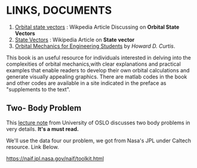 
# LINKS, DOCUMENTS #

1) [Orbital state vectors](https://en.wikipedia.org/wiki/Orbital_state_vectors) : Wikpedia Article Discussing on **Orbital State Vectors**
2) [State Vectors](https://en.wikipedia.org/wiki/State_vector_(navigation)) : Wikipedia Article on **State vector**
3) [Orbital Mechanics for Engineering Students](http://www.nssc.ac.cn/wxzygx/weixin/201607/P020160718380095698873.pdf) by *Howard D. Curtis*.

This book is an useful resource for individuals interested in delving into the complexities of orbital mechanics,with 
clear explanations and practical examples
that enable readers to develop their own orbital calculations and generate visually appealing graphics.
There are matlab codes in the book and other codes are available in a site indicated in the 
preface as "supplements to the text".


## Two- Body Problem ##

This [lecture note](https://www.uio.no/studier/emner/matnat/astro/nedlagte-emner/AST1100/h13/undervisningsmateriale/ast1100-fullstendig.pdf) from University of OSLO discusses two body problems in very details.
 **It's a must read.**



We'll use the data four our problem, we got from Nasa's JPL under Caltech resource. Link Below.

https://naif.jpl.nasa.gov/naif/toolkit.html

